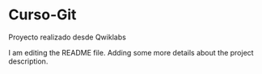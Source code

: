 # Curso-Git
Proyecto realizado desde Qwiklabs

I am editing the README file. Adding some more details about the project
description.
